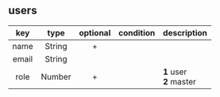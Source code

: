 ## users

| key | type | optional | condition | description |
|  :-:|   :-:|       :-:|        :-:|           --|
|name |String|         +|           |             |
|email|String|          |           |             |
|role|Number |         +|           |**1** user<br/> **2** master|
